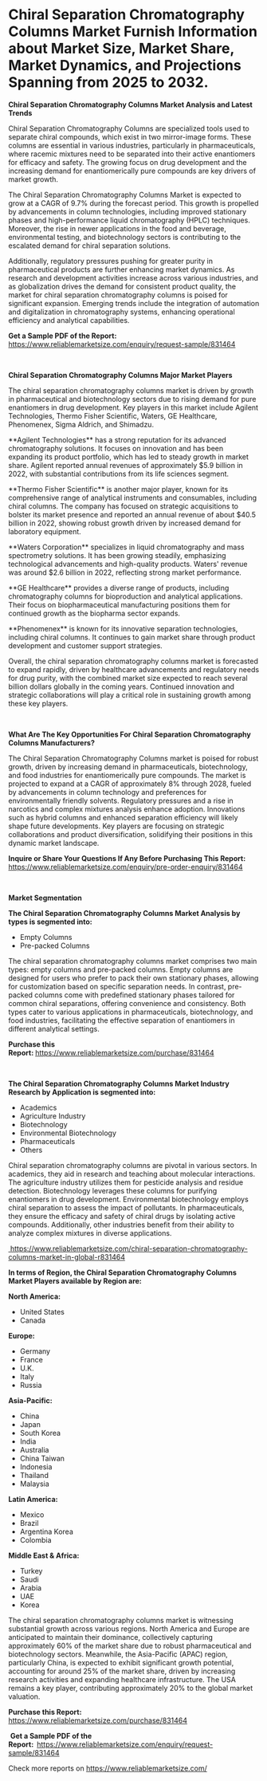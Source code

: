 <p><h1>Chiral Separation Chromatography Columns Market Furnish Information about Market Size, Market Share, Market Dynamics, and Projections Spanning from 2025 to 2032.</h1></p><p><strong>Chiral Separation Chromatography Columns Market Analysis and Latest Trends</strong></p>
<p><p>Chiral Separation Chromatography Columns are specialized tools used to separate chiral compounds, which exist in two mirror-image forms. These columns are essential in various industries, particularly in pharmaceuticals, where racemic mixtures need to be separated into their active enantiomers for efficacy and safety. The growing focus on drug development and the increasing demand for enantiomerically pure compounds are key drivers of market growth. </p><p>The Chiral Separation Chromatography Columns Market is expected to grow at a CAGR of 9.7% during the forecast period. This growth is propelled by advancements in column technologies, including improved stationary phases and high-performance liquid chromatography (HPLC) techniques. Moreover, the rise in newer applications in the food and beverage, environmental testing, and biotechnology sectors is contributing to the escalated demand for chiral separation solutions. </p><p>Additionally, regulatory pressures pushing for greater purity in pharmaceutical products are further enhancing market dynamics. As research and development activities increase across various industries, and as globalization drives the demand for consistent product quality, the market for chiral separation chromatography columns is poised for significant expansion. Emerging trends include the integration of automation and digitalization in chromatography systems, enhancing operational efficiency and analytical capabilities.</p></p>
<p><strong>Get a Sample PDF of the Report:&nbsp;</strong> <a href="https://www.reliablemarketsize.com/enquiry/request-sample/831464?utm_campaign=2625&utm_medium=2&utm_source=Github&utm_content=ia&utm_term=25032025&utm_id=chiral-separation-chromatography-columns">https://www.reliablemarketsize.com/enquiry/request-sample/831464</a></p>
<p>&nbsp;</p>
<p><strong>Chiral Separation Chromatography Columns Major Market Players</strong></p>
<p><p>The chiral separation chromatography columns market is driven by growth in pharmaceutical and biotechnology sectors due to rising demand for pure enantiomers in drug development. Key players in this market include Agilent Technologies, Thermo Fisher Scientific, Waters, GE Healthcare, Phenomenex, Sigma Aldrich, and Shimadzu.</p><p>**Agilent Technologies** has a strong reputation for its advanced chromatography solutions. It focuses on innovation and has been expanding its product portfolio, which has led to steady growth in market share. Agilent reported annual revenues of approximately $5.9 billion in 2022, with substantial contributions from its life sciences segment.</p><p>**Thermo Fisher Scientific** is another major player, known for its comprehensive range of analytical instruments and consumables, including chiral columns. The company has focused on strategic acquisitions to bolster its market presence and reported an annual revenue of about $40.5 billion in 2022, showing robust growth driven by increased demand for laboratory equipment.</p><p>**Waters Corporation** specializes in liquid chromatography and mass spectrometry solutions. It has been growing steadily, emphasizing technological advancements and high-quality products. Waters' revenue was around $2.6 billion in 2022, reflecting strong market performance.</p><p>**GE Healthcare** provides a diverse range of products, including chromatography columns for bioproduction and analytical applications. Their focus on biopharmaceutical manufacturing positions them for continued growth as the biopharma sector expands.</p><p>**Phenomenex** is known for its innovative separation technologies, including chiral columns. It continues to gain market share through product development and customer support strategies.</p><p>Overall, the chiral separation chromatography columns market is forecasted to expand rapidly, driven by healthcare advancements and regulatory needs for drug purity, with the combined market size expected to reach several billion dollars globally in the coming years. Continued innovation and strategic collaborations will play a critical role in sustaining growth among these key players.</p></p>
<p>&nbsp;</p>
<p><strong>What Are The Key Opportunities For Chiral Separation Chromatography Columns Manufacturers?</strong></p>
<p><p>The Chiral Separation Chromatography Columns market is poised for robust growth, driven by increasing demand in pharmaceuticals, biotechnology, and food industries for enantiomerically pure compounds. The market is projected to expand at a CAGR of approximately 8% through 2028, fueled by advancements in column technology and preferences for environmentally friendly solvents. Regulatory pressures and a rise in narcotics and complex mixtures analysis enhance adoption. Innovations such as hybrid columns and enhanced separation efficiency will likely shape future developments. Key players are focusing on strategic collaborations and product diversification, solidifying their positions in this dynamic market landscape.</p></p>
<p><strong>Inquire or Share Your Questions If Any Before Purchasing This Report:</strong> <a href="https://www.reliablemarketsize.com/enquiry/pre-order-enquiry/831464?utm_campaign=2625&utm_medium=2&utm_source=Github&utm_content=ia&utm_term=25032025&utm_id=chiral-separation-chromatography-columns">https://www.reliablemarketsize.com/enquiry/pre-order-enquiry/831464</a></p>
<p>&nbsp;</p>
<p><strong>Market Segmentation</strong></p>
<p><strong>The Chiral Separation Chromatography Columns Market Analysis by types is segmented into:</strong></p>
<p><ul><li>Empty Columns</li><li>Pre-packed Columns</li></ul></p>
<p><p>The chiral separation chromatography columns market comprises two main types: empty columns and pre-packed columns. Empty columns are designed for users who prefer to pack their own stationary phases, allowing for customization based on specific separation needs. In contrast, pre-packed columns come with predefined stationary phases tailored for common chiral separations, offering convenience and consistency. Both types cater to various applications in pharmaceuticals, biotechnology, and food industries, facilitating the effective separation of enantiomers in different analytical settings.</p></p>
<p><strong>Purchase this Report:&nbsp;</strong><a href="https://www.reliablemarketsize.com/purchase/831464?utm_campaign=2625&utm_medium=2&utm_source=Github&utm_content=ia&utm_term=25032025&utm_id=chiral-separation-chromatography-columns">https://www.reliablemarketsize.com/purchase/831464</a></p>
<p>&nbsp;</p>
<p><strong>The Chiral Separation Chromatography Columns Market Industry Research by Application is segmented into:</strong></p>
<p><ul><li>Academics</li><li>Agriculture Industry</li><li>Biotechnology</li><li>Environmental Biotechnology</li><li>Pharmaceuticals</li><li>Others</li></ul></p>
<p><p>Chiral separation chromatography columns are pivotal in various sectors. In academics, they aid in research and teaching about molecular interactions. The agriculture industry utilizes them for pesticide analysis and residue detection. Biotechnology leverages these columns for purifying enantiomers in drug development. Environmental biotechnology employs chiral separation to assess the impact of pollutants. In pharmaceuticals, they ensure the efficacy and safety of chiral drugs by isolating active compounds. Additionally, other industries benefit from their ability to analyze complex mixtures in diverse applications.</p></p>
<p><a href="https://www.reliablemarketsize.com/chiral-separation-chromatography-columns-market-in-global-r831464?utm_campaign=2625&utm_medium=2&utm_source=Github&utm_content=ia&utm_term=25032025&utm_id=chiral-separation-chromatography-columns">&nbsp;https://www.reliablemarketsize.com/chiral-separation-chromatography-columns-market-in-global-r831464</a></p>
<p><strong>In terms of Region, the Chiral Separation Chromatography Columns Market Players available by Region are:</strong></p>
<p>
    <p> <strong> North America: </strong>
        <ul>
            <li>United States</li>
            <li>Canada</li>
        </ul>
        </p> 
    <p> <strong> Europe: </strong>
        <ul>
            <li>Germany</li>
            <li>France</li>
            <li>U.K.</li>
            <li>Italy</li>
            <li>Russia</li>
        </ul>
        </p> 
    <p> <strong> Asia-Pacific: </strong>
        <ul>
            <li>China</li>
            <li>Japan</li>
            <li>South Korea</li>
            <li>India</li>
            <li>Australia</li>
            <li>China Taiwan</li>
            <li>Indonesia</li>
            <li>Thailand</li>
            <li>Malaysia</li>
        </ul>
        </p> 
    <p> <strong> Latin America: </strong>
        <ul>
            <li>Mexico</li>
            <li>Brazil</li>
            <li>Argentina Korea</li>
            <li>Colombia</li>
        </ul>
        </p> 
    <p> <strong> Middle East & Africa: </strong>
        <ul>
            <li>Turkey</li>
            <li>Saudi</li>
            <li>Arabia</li>
            <li>UAE</li>
            <li>Korea</li>
        </ul>
    </p>
    </p>
<p><p>The chiral separation chromatography columns market is witnessing substantial growth across various regions. North America and Europe are anticipated to maintain their dominance, collectively capturing approximately 60% of the market share due to robust pharmaceutical and biotechnology sectors. Meanwhile, the Asia-Pacific (APAC) region, particularly China, is expected to exhibit significant growth potential, accounting for around 25% of the market share, driven by increasing research activities and expanding healthcare infrastructure. The USA remains a key player, contributing approximately 20% to the global market valuation.</p></p>
<p><strong>Purchase this Report: </strong><a href="https://www.reliablemarketsize.com/purchase/831464?utm_campaign=2625&utm_medium=2&utm_source=Github&utm_content=ia&utm_term=25032025&utm_id=chiral-separation-chromatography-columns">https://www.reliablemarketsize.com/purchase/831464</a></p>
<p>&nbsp;<strong>Get a Sample PDF of the Report:&nbsp;&nbsp;</strong><a href="https://www.reliablemarketsize.com/enquiry/request-sample/831464?utm_campaign=2625&utm_medium=2&utm_source=Github&utm_content=ia&utm_term=25032025&utm_id=chiral-separation-chromatography-columns">https://www.reliablemarketsize.com/enquiry/request-sample/831464</a></p>
<p><strong></strong></p>
<p>Check more reports on <a href="https://www.reliablemarketsize.com/?utm_campaign=2625&utm_medium=2&utm_source=Github&utm_content=ia&utm_term=25032025&utm_id=chiral-separation-chromatography-columns">https://www.reliablemarketsize.com/</a></p>